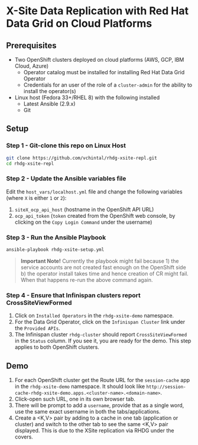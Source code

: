 # X-Site Data Replication with Red Hat Data Grid on Cloud Platforms

## Prerequisites
* Two OpenShift clusters deployed on cloud platforms (AWS, GCP, IBM Cloud, Azure)
  * Operator catalog must be installed for installing Red Hat Data Grid Operator
  * Credentials for an user of the role of a `cluster-admin` for the ability to install the operator(s)
* Linux host  (Fedora 33+/RHEL 8) with the following installed 
  * Latest Ansible (2.9.x)
  * Git
  
## Setup

### Step 1 - Git-clone this repo on Linux Host 

```sh
git clone https://github.com/vchintal/rhdg-xsite-repl.git
cd rhdg-xsite-repl
```

### Step 2 - Update the Ansible variables file
Edit the `host_vars/localhost.yml` file and change the following variables (where `X` is either `1` or `2`):

1. `siteX_ocp_api_host` (hostname in the OpenShift API URL)
2. `ocp_api_token` (`token` created from the OpenShift web console, by clicking on the `Copy Login Command` under the username)

### Step 3 - Run the Ansible Playbook

```sh 
ansible-playbook rhdg-xsite-setup.yml
```

> **Important Note!** Currently the playbook might fail because 1) the service accounts are not created fast enough on the OpenShift side b) the operator install takes time and hence creation of CR might fail. When that happens re-run the above command again. 

### Step 4 - Ensure that Infinispan clusters report CrossSiteViewFormed  

1. Click on `Installed Operators` in the `rhdg-xsite-demo` namespace.
2. For the Data Grid Operator, click on the `Infinispan Cluster` link under the `Provided APIs`.
3. The Infinispan cluster `rhdg-cluster` should report `CrossSiteViewFormed` in the `Status` column. If you see it, you are ready for the demo. This step applies to both OpenShift clusters.
 
## Demo

1. For each OpenShift cluster get the Route URL for the `session-cache` app in the `rhdg-xsite-demo` namespace. It should look like `http://session-cache-rhdg-xsite-demo.apps.<cluster-name>.<domain-name>`.
2. Click-open such URL, one in its own browser tab.
3. There will be prompt to add a `username`, provide that as a single word, use the same exact username in both the tabs/applications.
4. Create a <K,V> pair by adding to a cache in one tab (application or cluster) and switch to the other tab to see the same <K,V> pair displayed. This is due to the XSite replication via RHDG under the covers.